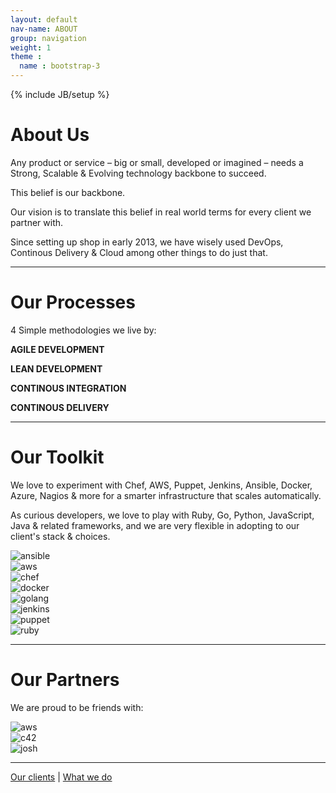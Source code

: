 ```yaml
---
layout: default
nav-name: ABOUT
group: navigation
weight: 1
theme :
  name : bootstrap-3
---
```

{% include JB/setup %}

<h1>About Us</h1>
<div class="content-block">
  <div class="text">
    <p>Any product or service – big or small, developed or imagined – needs a Strong, Scalable & Evolving technology backbone to succeed.</p>
    <p>This belief is our backbone.</p>
    <p>Our vision is to translate this belief in real world terms for every client we partner with.</p>
    <p>Since setting up shop in early 2013, we have wisely used DevOps, Continous Delivery & Cloud among other things to do just that.</p>
  </div>
</div>
<hr/>
<div class="content-block">
  <h1 class="purple">Our Processes</h1>
  <p class="text">4 Simple methodologies we live by:</p>
  <p><strong>AGILE DEVELOPMENT</strong></p>
  <p><strong>LEAN DEVELOPMENT</strong></p>
  <p><strong>CONTINOUS INTEGRATION</strong></p>
  <p><strong>CONTINOUS DELIVERY</strong></p>
</div>
<hr/>
<div class="content-block">
  <h1 class="purple">Our Toolkit</h1>
  <div class="text">
    <p>We love to experiment with Chef, AWS, Puppet, Jenkins, Ansible, Docker, Azure, Nagios & more for a smarter infrastructure that scales automatically.</p>
    <p>As curious developers, we love to play with Ruby, Go, Python, JavaScript, Java & related frameworks, and we are very flexible in adopting to our client's stack & choices.</p>
  </div>
  <div class="row">
    <div class="col-md-6">
      <div class="col-md-3"><img alt="ansible" class="img-responsive" src="{{ ASSET_PATH }}/images/ansible.png"></div>
      <div class="col-md-3"><img alt="aws" class="img-responsive" src="{{ ASSET_PATH }}/images/aws-logo.png"></div>
      <div class="col-md-3"><img alt="chef" class="img-responsive" src="{{ ASSET_PATH }}/images/chef2.png"></div>
      <div class="col-md-3"><img alt="docker" class="img-responsive" src="{{ ASSET_PATH }}/images/docker.png"></div>
    </div>
    <div class="col-md-6">
      <div class="col-md-3"><img alt="golang" class="img-responsive" src="{{ ASSET_PATH }}/images/golang.png"></div>
      <div class="col-md-3"><img alt="jenkins" class="img-responsive" src="{{ ASSET_PATH }}/images/jenkinslogo.png"></div>
      <div class="col-md-3"><img alt="puppet" class="img-responsive" src="{{ ASSET_PATH }}/images/Puppet-logo.png"></div>
      <div class="col-md-3"><img alt="ruby" class="img-responsive" src="{{ ASSET_PATH }}/images/Ruby_logo.png"></div>
    </div>
  </div>
</div>
<hr/>
<div class="content-block">
  <h1 class="purple">Our Partners</h1>
  <p class="text">We are proud to be friends with:</p>
  <div class="row">
    <div class="col-md-8 col-md-offset-2">
      <div class="col-md-4"><img alt="aws" class="img-responsive" src="{{ ASSET_PATH }}/images/aws-logo.png"></div>
      <div class="col-md-4"><img alt="c42" class="img-responsive" src="{{ ASSET_PATH }}/images/c42logo.png"></div>
      <div class="col-md-4"><img alt="josh" class="img-responsive" src="{{ ASSET_PATH }}/images/josh.png"></div>
    </div>
  </div>
</div>
<hr/>
<div class="content-block">
  <p class="text">
    <a href="http://codeignition.co/clients.html">Our clients</a>
    |
    <a href="http://codeignition.co/services.html">What we do</a>
  </p>
</div>
